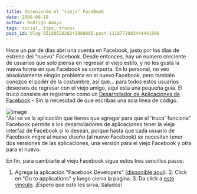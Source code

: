 ```yaml
---
title: Obteniendo el "viejo" FaceBook
date: 2008-09-18
author: Rodrigo Amaya
tags: social, tips, trucos
post_id: blog-3515952828243908885.post-1118772083444441896
---
```


Hace un par de días abrí una cuenta en Facebook, justo por los días de estreno del "nuevo" Facebook. Desde entonces, hay un numero creciente de usuarios que solo piensa en regresar el viejo estilo, y no les gusta la nueva forma en que Facebook se comporta. En lo personal, no veo absolutamente ningún problema en el nuevo Facebook, pero también conozco el poder de la costumbre, así que... para todos estos usuarios deseosos de regresar con el viejo amigo, aquí esta una pequeña guía. El truco consiste en registrarte como un [Desarrollador de Aplicaciones de Facebook](https://www.insidefacebook.com/2008/09/16/fans-of-the-old-facebook-design-flock-to-developer-accounts/) - Sin la necesidad de que escribas una sola linea de código.

![image](https://valleywag.com/assets/images/valleywag/2008/09/fbdevgroup.png)  
"Así se ve la aplicación que
tienes que agregar para que el 'truco' funcione" Facebook permite a los desarrolladores de aplicaciones tener la vieja interfaz de Facebook si lo desean, porque hasta que cada usuario de Facebook migre al nuevo diseño (al nuevo Facebook) se necesitan tener dos versiones de las aplicaciones, una versión para el viejo Facebook y otra para el nuevo.

En fin, para cambiarte al viejo Facebook sigue estos tres sencillos pasos:

1. Agrega la aplicación "Facebook Developers" ([disponible aquí](https://www.facebook.com/apps/application.php?id=2345053339)). 2. Click en "Go to applications" y luego cierra la pagina. 3. Da click a [este vinculo](https://apps.new.facebook.com/?fbnew_opt_out=1). ¡Espero que esto les sirva, Saludos!